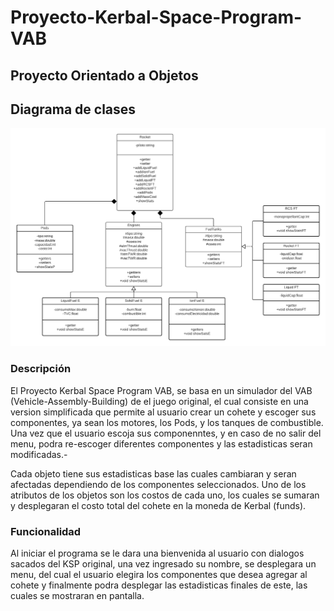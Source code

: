# Proyecto-Kerbal-Space-Program-VAB

## Proyecto Orientado a Objetos

## Diagrama de clases

![Diagrama de clases](UML.png)

### Descripción

El Proyecto Kerbal Space Program VAB, se basa en un simulador del VAB (Vehicle-Assembly-Building) de el juego original, el cual consiste en una version simplificada que permite al usuario crear un cohete y escoger sus componentes, ya sean los motores, los Pods, y los tanques de combustible.
Una vez que el usuario escoja sus componenntes, y en caso de no salir del menu, podra re-escoger diferentes componentes y las estadisticas seran modificadas.-

Cada objeto tiene sus estadisticas base las cuales cambiaran y seran afectadas dependiendo de los componentes seleccionados.
Uno de los atributos de los objetos son los costos de cada uno, los cuales se sumaran y desplegaran el costo total del cohete en la moneda de Kerbal (funds).

### Funcionalidad

Al iniciar el programa se le dara una bienvenida al usuario con dialogos sacados del KSP original, una vez ingresado su nombre, se desplegara un menu, del cual el usuario elegira los componentes que desea agregar al cohete y finalmente podra desplegar las estadisticas finales de este, las cuales se mostraran en pantalla.
